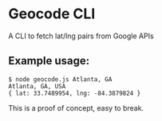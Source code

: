 # Geocode CLI

A CLI to fetch lat/lng pairs from Google APIs

## Example usage:

    $ node geocode.js Atlanta, GA
    Atlanta, GA, USA
    { lat: 33.7489954, lng: -84.3879824 }

This is a proof of concept, easy to break.
